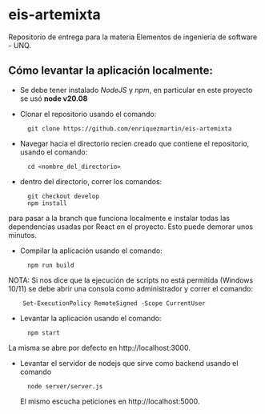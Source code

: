 # eis-artemixta
Repositorio de entrega para la materia Elementos de ingeniería de software - UNQ.
## Cómo levantar la aplicación localmente:
- Se debe tener instalado *NodeJS* y *npm*, en particular en este proyecto se usó **node v20.08** 
- Clonar el repositorio usando el comando:

        git clone https://github.com/enriquezmartin/eis-artemixta

- Navegar hacia el directorio recien creado que contiene el repositorio, usando el comando:

        cd <nombre_del_directorio>

- dentro del directorio, correr los comandos: 

        git checkout develop
        npm install

para pasar a la branch que funciona localmente e instalar todas las dependencias usadas por React en el proyecto. Esto puede demorar unos minutos.
- Compilar la aplicación usando el comando:

        npm run build

NOTA: Si nos dice que la ejecución de scripts no está permitida (Windows 10/11) se debe abrir una consola como administrador y correr el comando:

        Set-ExecutionPolicy RemoteSigned -Scope CurrentUser

- Levantar la aplicación usando el comando:

        npm start

La misma se abre por defecto en http://localhost:3000.

- Levantar el servidor de nodejs que sirve como backend usando el comando

        node server/server.js

  El mismo escucha peticiones en http://localhost:5000.
